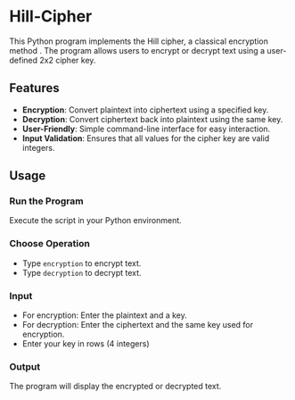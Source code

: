 # Hill-Cipher
This Python program implements the Hill cipher, a classical encryption method . The program allows users to encrypt or decrypt text using a user-defined 2x2 cipher key.

## Features
- **Encryption**: Convert plaintext into ciphertext using a specified key.
- **Decryption**: Convert ciphertext back into plaintext using the same key.
- **User-Friendly**: Simple command-line interface for easy interaction.
- **Input Validation**: Ensures that all values for the cipher key are valid integers.

## Usage
### Run the Program
Execute the script in your Python environment.

### Choose Operation
- Type `encryption` to encrypt text.
- Type `decryption` to decrypt text.

### Input
- For encryption: Enter the plaintext and a key.
- For decryption: Enter the ciphertext and the same key used for encryption.
- Enter your key in rows (4 integers)

### Output
The program will display the encrypted or decrypted text.
